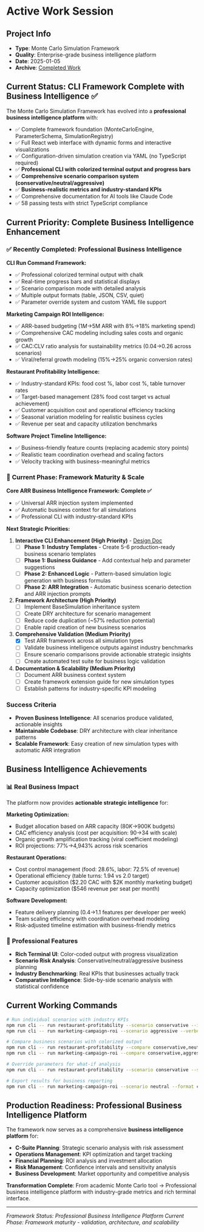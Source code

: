 # Active Work Session

## Project Info
- **Type**: Monte Carlo Simulation Framework
- **Quality**: Enterprise-grade business intelligence platform
- **Date**: 2025-01-05
- **Archive**: [Completed Work](archive/COMPLETED_WORK.md)

## Current Status: CLI Framework Complete with Business Intelligence ✅

The Monte Carlo Simulation Framework has evolved into a **professional business intelligence platform** with:
- ✅ Complete framework foundation (MonteCarloEngine, ParameterSchema, SimulationRegistry)
- ✅ Full React web interface with dynamic forms and interactive visualizations
- ✅ Configuration-driven simulation creation via YAML (no TypeScript required)
- ✅ **Professional CLI with colorized terminal output and progress bars**
- ✅ **Comprehensive scenario comparison system (conservative/neutral/aggressive)**
- ✅ **Business-realistic metrics and industry-standard KPIs**
- ✅ Comprehensive documentation for AI tools like Claude Code
- ✅ 58 passing tests with strict TypeScript compliance

## Current Priority: Complete Business Intelligence Enhancement

### ✅ **Recently Completed: Professional Business Intelligence**

**CLI Run Command Framework:**
- ✅ Professional colorized terminal output with chalk
- ✅ Real-time progress bars and statistical displays
- ✅ Scenario comparison mode with detailed analysis
- ✅ Multiple output formats (table, JSON, CSV, quiet)
- ✅ Parameter override system and custom YAML file support

**Marketing Campaign ROI Intelligence:**
- ✅ ARR-based budgeting ($1M→$5M ARR with 8%→18% marketing spend)
- ✅ Comprehensive CAC modeling including sales costs and organic growth
- ✅ CAC:CLV ratio analysis for sustainability metrics (0.04→0.26 across scenarios)
- ✅ Viral/referral growth modeling (15%→25% organic conversion rates)

**Restaurant Profitability Intelligence:**
- ✅ Industry-standard KPIs: food cost %, labor cost %, table turnover rates
- ✅ Target-based management (28% food cost target vs actual achievement)
- ✅ Customer acquisition cost and operational efficiency tracking
- ✅ Seasonal variation modeling for realistic business cycles
- ✅ Revenue per seat and capacity utilization benchmarks

**Software Project Timeline Intelligence:**
- ✅ Business-friendly feature counts (replacing academic story points)
- ✅ Realistic team coordination overhead and scaling factors
- ✅ Velocity tracking with business-meaningful metrics

### 🎯 **Current Phase: Framework Maturity & Scale**

**Core ARR Business Intelligence Framework: Complete ✅**
- ✅ Universal ARR injection system implemented
- ✅ Automatic business context for all simulations
- ✅ Professional CLI with industry-standard KPIs

**Next Strategic Priorities:**

1. **Interactive CLI Enhancement (High Priority)** - [Design Doc](designs/interactive-cli-enhancement.md)
   - [ ] **Phase 1: Industry Templates** - Create 5-6 production-ready business scenario templates
   - [ ] **Phase 1: Business Guidance** - Add contextual help and parameter suggestions
   - [ ] **Phase 2: Enhanced Logic** - Pattern-based simulation logic generation with business formulas
   - [ ] **Phase 2: ARR Integration** - Automatic business scenario detection and ARR injection prompts

2. **Framework Architecture (High Priority)**
   - [ ] Implement BaseSimulation inheritance system
   - [ ] Create DRY architecture for scenario management
   - [ ] Reduce code duplication (~57% reduction potential)
   - [ ] Enable rapid creation of new business scenarios

3. **Comprehensive Validation (Medium Priority)**
   - [x] Test ARR framework across all simulation types
   - [ ] Validate business intelligence outputs against industry benchmarks
   - [ ] Ensure scenario comparisons provide actionable strategic insights
   - [ ] Create automated test suite for business logic validation

4. **Documentation & Scalability (Medium Priority)**
   - [ ] Document ARR business context system
   - [ ] Create framework extension guide for new simulation types
   - [ ] Establish patterns for industry-specific KPI modeling

### Success Criteria
- **Proven Business Intelligence**: All scenarios produce validated, actionable insights
- **Maintainable Codebase**: DRY architecture with clear inheritance patterns
- **Scalable Framework**: Easy creation of new simulation types with automatic ARR integration

## Business Intelligence Achievements

### 📊 **Real Business Impact**
The platform now provides **actionable strategic intelligence** for:

**Marketing Optimization:**
- Budget allocation based on ARR capacity ($80K→$900K budgets)
- CAC efficiency analysis (cost per acquisition: $90→$34 with scale)
- Organic growth amplification tracking (viral coefficient modeling)
- ROI projections: 77%→4,943% across risk scenarios

**Restaurant Operations:**
- Cost control management (food: 28.6%, labor: 72.5% of revenue)
- Operational efficiency (table turns: 1.94 vs 2.0 target)
- Customer acquisition ($2.20 CAC with $2K monthly marketing budget)
- Capacity optimization ($546 revenue per seat per month)

**Software Development:**
- Feature delivery planning (0.4→1.1 features per developer per week)
- Team scaling efficiency with coordination overhead modeling
- Risk-adjusted timeline estimation with business-friendly metrics

### 🎯 **Professional Features**
- **Rich Terminal UI**: Color-coded output with progress visualization
- **Scenario Risk Analysis**: Conservative/neutral/aggressive business planning
- **Industry Benchmarking**: Real KPIs that businesses actually track
- **Comparative Intelligence**: Side-by-side scenario analysis with statistical confidence

## Current Working Commands

```bash
# Run individual scenarios with industry KPIs
npm run cli -- run restaurant-profitability --scenario conservative --iterations 100
npm run cli -- run marketing-campaign-roi --scenario aggressive --verbose

# Compare business scenarios with colorized output  
npm run cli -- run restaurant-profitability --compare conservative,neutral,aggressive
npm run cli -- run marketing-campaign-roi --compare conservative,aggressive --output comparison.json

# Override parameters for what-if analysis
npm run cli -- run restaurant-profitability --scenario conservative --seatingCapacity 80 --averageTicket 40

# Export results for business reporting
npm run cli -- run marketing-campaign-roi --scenario neutral --format csv --output marketing-analysis.csv
```

## Production Readiness: Professional Business Intelligence Platform

The framework now serves as a comprehensive **business intelligence platform** for:
- **C-Suite Planning**: Strategic scenario analysis with risk assessment
- **Operations Management**: KPI optimization and target tracking
- **Financial Planning**: ROI analysis and investment allocation
- **Risk Management**: Confidence intervals and sensitivity analysis
- **Business Development**: Market opportunity and competitive analysis

**Transformation Complete**: From academic Monte Carlo tool → Professional business intelligence platform with industry-grade metrics and rich terminal interface.

---
*Framework Status: Professional Business Intelligence Platform*
*Current Phase: Framework maturity - validation, architecture, and scalability*